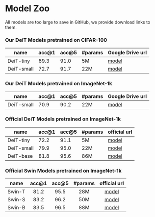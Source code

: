 # Model Zoo
All models are too large to save in GitHub, we provide download links to them.

### Our DeiT Models pretrained on CIFAR-100
| name | acc@1 | acc@5 | #params | Google Drive url |
| --- | --- | --- | --- | --- |
| DeiT-tiny | 69.3 | 91.0 | 5M | [model](https://drive.google.com/uc?export=download&id=10WNtDUgZmkqW4fZMr5dr--sCqeN60Qf6) |
| DeiT-small | 72.7 | 91.7 | 22M| [model](https://drive.google.com/uc?export=download&id=10Y-UtKCcxty1HJ_RyL4e_qj3V69dfeZq) |

### Our DeiT Models pretrained on ImageNet-1k
| name | acc@1 | acc@5 | #params | Google Drive url |
| --- | --- | --- | --- | --- |
| DeiT-small | 70.9 | 90.2 | 22M| [model](https://drive.google.com/uc?export=download&id=10ajOPGmSuMyiJmB5y7i8InCVctRHx5Tm) |


### Official DeiT Models pretrained on ImageNet-1k

| name | acc@1 | acc@5 | #params | official url |
| --- | --- | --- | --- | --- |
| DeiT-tiny | 72.2 | 91.1 | 5M | [model](https://dl.fbaipublicfiles.com/deit/deit_tiny_patch16_224-a1311bcf.pth) |
| DeiT-small | 79.9 | 95.0 | 22M| [model](https://dl.fbaipublicfiles.com/deit/deit_small_patch16_224-cd65a155.pth) |
| DeiT-base | 81.8 | 95.6 | 86M | [model](https://dl.fbaipublicfiles.com/deit/deit_base_patch16_224-b5f2ef4d.pth) |

### Official Swin Models pretrained on ImageNet-1k

| name  |acc@1 | acc@5 | #params | official url |
|:---:|:---:| :---:| :---:|:---:|
| Swin-T  | 81.2 | 95.5 | 28M | [model](https://github.com/SwinTransformer/storage/releases/download/v1.0.0/swin_tiny_patch4_window7_224.pth)|
| Swin-S | 83.2 | 96.2 | 50M | [model](https://github.com/SwinTransformer/storage/releases/download/v1.0.0/swin_small_patch4_window7_224.pth)|
| Swin-B  | 83.5 | 96.5 | 88M | [model](https://github.com/SwinTransformer/storage/releases/download/v1.0.0/swin_base_patch4_window7_224.pth)|